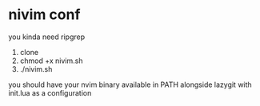 # nivim conf

you kinda need ripgrep

1. clone
2. chmod +x nivim.sh
3. ./nivim.sh

you should have your nvim binary available in PATH alongside lazygit with init.lua as a configuration
